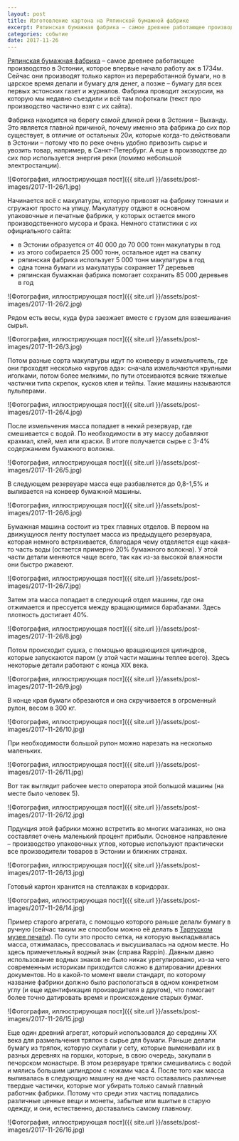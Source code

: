 ```yaml
---
layout: post
title: Изготовление картона на Ряпинской бумажной фабрике
excerpt: Ряпинская бумажная фабрика – самое древнее работающее производство в Эстонии, которое впервые начало работу аж в 1734м. Сейчас они производят только картон из переработанной бумаги, но в царское время делали и бумагу для денег, а позже – бумагу для всех первых эстонских газет и журналов. Фабрика проводит экскурсии, на которую мы недавно съездили и всё там пофоткали.
categories: событие
date: 2017-11-26
---
```

[Ряпинская бумажная фабрика](http://www.rappin.ee) – самое древнее работающее производство в Эстонии, которое впервые начало работу аж в 1734м. Сейчас они производят только картон из переработанной бумаги, но в царское время делали и бумагу для денег, а позже – бумагу для всех первых эстонских газет и журналов. Фабрика проводит экскурсии, на которую мы недавно съездили и всё там пофоткали (текст про производство частично взят с их сайта).

Фабрика находится на берегу самой длиной реки в Эстонии – Выханду. Это является главной причиной, почему именно эта фабрика до сих пор существует, в отличие от остальных 20и, которые когда-то действовали в Эстонии – потому что по реке очень удобно привозить сырье и увозить товар, например, в Санкт-Петербург. А еще в производстве до сих пор используется энергия реки (помимо небольшой электростанции).

![Фотография, иллюстрирующая пост]({{ site.url }}/assets/post-images/2017-11-26/1.jpg)

Начинается всё с макулатуры, которую привозят на фабрику тоннами и сгружают просто на улицу. Макулатуру отдают в основном упаковочные и печатные фабрики, у которых остается много производственного мусора и брака. Немного статистики с их официального сайта:
* в Эстонии образуется от 40 000 до 70 000 тонн макулатуры в год
* из этого собирается 25 000 тонн, остальное идет на свалку
* ряпинская фабрика использует 5 000 тонн макулатуры в год
* одна тонна бумаги из макулатуры сохраняет 17 деревьев
* ряпинская бумажная фабрика помогает сохранить 85 000 деревьев в год

![Фотография, иллюстрирующая пост]({{ site.url }}/assets/post-images/2017-11-26/2.jpg)

Рядом есть весы, куда фура заезжает вместе с грузом для взвешивания сырья.

![Фотография, иллюстрирующая пост]({{ site.url }}/assets/post-images/2017-11-26/3.jpg)

Потом разные сорта макулатуры идут по конвееру в измельчитель, где они проходят несколько «кругов ада»: сначала измельчаются крупными иголками, потом более мелкими, по пути отсеиваются всякие тяжелые частички типа скрепок, кусков клея и тейпы. Такие машины называются пульперами.

![Фотография, иллюстрирующая пост]({{ site.url }}/assets/post-images/2017-11-26/4.jpg)

После измельчения масса попадает в некий резервуар, где смешивается с водой. По необходимости в эту массу добавляют крахмал, клей, мел или краски. В итоге получается сырье с 3-4% содержанием бумажного волокна.

![Фотография, иллюстрирующая пост]({{ site.url }}/assets/post-images/2017-11-26/5.jpg)

В следующем резервуаре масса еще разбавляется до 0,8-1,5% и выливается на конвеер бумажной машины.

![Фотография, иллюстрирующая пост]({{ site.url }}/assets/post-images/2017-11-26/6.jpg)

Бумажная машина состоит из трех главных отделов. В первом на движущуюся ленту поступает масса из предыдущего резервуара, которая немного встряхивается, благодаря чему отделяется еще какая-то часть воды (остается примерно 20% бумажного волокна). У этой части детали меняются чаще всего, так как из-за высокой влажности они быстро ржавеют.

![Фотография, иллюстрирующая пост]({{ site.url }}/assets/post-images/2017-11-26/7.jpg)

Затем эта масса попадает в следующий отдел машины, где она отжимается и прессуется между вращающимися барабанами. Здесь плотность достигает 40%.

![Фотография, иллюстрирующая пост]({{ site.url }}/assets/post-images/2017-11-26/8.jpg)

Потом происходит сушка, с помощью вращающихся цилиндров, которые запускаются паром (у этой части машины теплее всего). Здесь некоторые детали работают с конца XIX века.

![Фотография, иллюстрирующая пост]({{ site.url }}/assets/post-images/2017-11-26/9.jpg)

В конце края бумаги обрезаются и она скручивается в огроменный рулон, весом в 300 кг.

![Фотография, иллюстрирующая пост]({{ site.url }}/assets/post-images/2017-11-26/10.jpg)

При необходимости большой рулон можно нарезать на несколько маленьких.

![Фотография, иллюстрирующая пост]({{ site.url }}/assets/post-images/2017-11-26/11.jpg)

Вот так выглядит рабочее место оператора этой большой машины (на месте было человек 5).

![Фотография, иллюстрирующая пост]({{ site.url }}/assets/post-images/2017-11-26/12.jpg)

Прдукция этой фабрики можно встретить во многих магазинах, но она составляет очень маленький процент прибыли. Основное направление – производство упаковочных углов, которые используют практически все производители товаров в Эстонии и ближних странах.

![Фотография, иллюстрирующая пост]({{ site.url }}/assets/post-images/2017-11-26/13.jpg)

Готовый картон хранится на стеллажах в коридорах.

![Фотография, иллюстрирующая пост]({{ site.url }}/assets/post-images/2017-11-26/14.jpg)

Пример старого агрегата, с помощью которого раньше делали бумагу в ручную (сейчас таким же способом можно её делать в [Тартуском музее печати](http://www.trykimuuseum.ee/)). По сути это просто сетка, на которую выкладывалась масса, отжималась, прессовалась и высушивалась на одном месте. Но здесь примечетльный водный знак (справа Rappin). Давным давно использование водных знаков не было никак урегулировано, из-за чего современным историкам приходится сложно в датировании древних документов. Но в какой-то момент ввели стандарт, по которому название фабрики должно было распологаться в одном конкретном углу (и еще идентификация производителя в другом), что помогает более точно датировать время и происхождение старых бумаг.

![Фотография, иллюстрирующая пост]({{ site.url }}/assets/post-images/2017-11-26/15.jpg)

Еще один древний агрегат, который использовался до середины XX века для размельчения тряпок в сырье для бумаги. Раньше делали бумагу из тряпок, которую скупали у сету, которые выменивали их в разных деревнях на горшки, которые, в свою очередь, закупали в печорском монастыре. В этом резервуаре тряпки смешивались с водой и мялись большим цилиндром с ножами часа 4. После того как масса выливалась в следующую машину на дне часто оставались различные твердые частички, которые мог убирать только самый главный работник фабрики. Потому что среди этих частиц попадались различные ценные вещи и монеты, забытые или вшитые в старую одежду, и они, естественно, доставались самому главному.

![Фотография, иллюстрирующая пост]({{ site.url }}/assets/post-images/2017-11-26/16.jpg)
